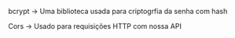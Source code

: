 bcrypt -> Uma biblioteca usada para criptogrfia da senha com hash<br>

Cors -> Usado para requisições HTTP com nossa API
